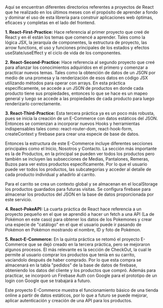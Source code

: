 Aquí se encuentran diferentes directorios referentes a proyectos de React que he realizado en los últimos meses con el propósito de aprender a fondo y dominar el uso de esta librería para construir aplicaciones web óptimas, eficaces y completas en el lado del frontend. 

**1. React-First-Practice:** Hace referencia al primer proyecto que creé de React y en él están los temas que comencé a aprender. Tales como la lógica JSX, la jerarquía de componentes, la estructura de proyecto, las arrow functions, el uso y funciones principales de los estados y efectos useState/useEffect y el ciclo de vida de los componentes. 

**2. React-Second-Practice:** Hace referencia al segundo proyecto que creé para afianzar los conocimientos adquiridos en el primero y comenzar a practicar nuevos temas. Tales como la obtención de datos de un JSON por medio de una promesa y la renderización de esos datos en código JSX utilizando métodos para operar con arrays. En esta práctica específicamente, se accede a un JSON de productos en donde cada producto tiene sus propiedades, entonces lo que se hace es un mapeo general y luego se accede a las propiedades de cada producto para luego renderizarlo correctamente.

**3. React-Third-Practice:** Esta tercera práctica ya es un poco más robusta, pues se inicia la creación de un E-Commerce con datos estáticos del JSON. Entonces se comienzan a incorporar nuevos Hooks y herramientas indispensables tales como: react-router-dom, react-hook-form, createContext y firebase para crear una especie de base de datos. 

Entonces la estructura de este E-Commerce incluye diferentes secciones principales como el Inicio, Nosotros y Contacto. La sección más importante es la de Productos, en la principal se pueden ver todos los productos pero también se incluyen las subsecciones de Medias, Pantalones, Remeras, Buzos para ver estos productos específicamente. Por lo que el usuario puede ver todos los productos, las subcategorias y acceder al detalle de cada producto individual y añadirlo al carrito. 

Para el carrito se crea un contexto global y se almacenan en el localStorage los productos guardados para futuras visitas. Se configura firebase para almacenar los productos del JSON en la base de datos proporcionada por este servicio.

**4. React-PokeAPI:** La cuarta práctica de React hace referencia a un proyecto pequeño en el que se aprendió a hacer un fetch a una API (La de Pokémon en este caso) para obtener los datos de los Pokemones y crear una especie de "catálogo" en el que el usuario puede ir pasando de Pokémon en Pokémon mostrando el nombre, ID y foto de Pokémon.

**5. React-E-Commerce:** En la quinta práctica se retomó el proyecto E-Commerce que se dejó creado en la tercera práctica, pero se mejoraron algunos procesos. El más relevante es la sección de CheckOut, la cual le permite al usuario comprar los productos que tenía en su carrito, vacíandolo después de haber comprado. Por lo que esta compra se almacenará en la tabla "pedidos" de la base de datos de firebase, obteniendo los datos del cliente y los productos que compró. Además para practicar, se incorporó un Firebase Auth con Google para el prototipo de un login con Google que se trabajará a futuro.

Este proyecto E-Commerce muestra el funcionamiento básico de una tienda online a partir de datos estáticos, por lo que a futuro se puede mejorar, aplicar autenticación y creación de una API para los productos. 
